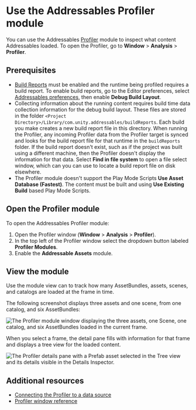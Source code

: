# Use the Addressables Profiler module

You can use the Addressables [Profiler](xref:um-profiler) module to inspect what content Addressables loaded. To open the Profiler, go to __Window__ > __Analysis__ > __Profiler__.

## Prerequisites

* [Build Reports](BuildLayoutReport.md) must be enabled and the runtime being profiled requires a build report. To enable build reports, go to the Editor preferences, select [Addressables preferences](addressables-preferences.md), then enable **Debug Build Layout**.
* Collecting information about the running content requires build time data collection information for the debug build layout. These files are stored in the folder `<Project Directory>/Library/com.unity.addressables/buildReports`. Each build you make creates a new build report file in this directory. When running the Profiler, any incoming Profiler data from the Profiler target is synced and looks for the build report file for that runtime in the `buildReports` folder. If the build report doesn't exist, such as if the project was built using a different machine, then the Profiler doesn't display the information for that data. Select **Find in file system** to open a file select window, which can you can use to locate a build report file on disk elsewhere.
* The Profiler module doesn't support the Play Mode Scripts **Use Asset Database (Fastest)**. The content must be built and using **Use Existing Build** based Play Mode Scripts.

## Open the Profiler module

To open the Addressables Profiler module:

1. Open the Profiler window (__Window__ > __Analysis__ > __Profiler__).
1. In the top left of the Profiler window select the dropdown button labeled __Profiler Modules__.
1. Enable the __Addressable Assets__ module.

## View the module

Use the module view can to track how many AssetBundles, assets, scenes, and catalogs are loaded at the frame in time.

The following screenshot displays three assets and one scene, from one catalog, and six AssetBundles:

![The Profiler module window displaying the three assets, one Scene, one catalog, and six AssetBundles loaded in the current frame.](images/profiler-module.png)

When you select a frame, the detail pane fills with information for that frame and displays a tree view for the loaded content.

![The Profiler details pane with a Prefab asset selected in the Tree view and its details visible in the Details Inspector.](images/profiler-details-pane.png)

## Additional resources

* [Connecting the Profiler to a data source](xref:um-profiler-profiling-applications)
* [Profiler window reference](xref:um-profiler-window)